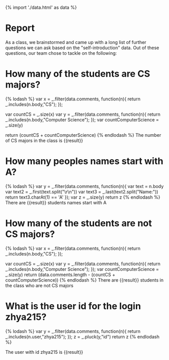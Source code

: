 {% import './data.html' as data %}

# Report

As a class, we brainstormed and came up with a long list of further questions we can ask based
on the "self-introduction" data. Out of these questions, our team chose to tackle on
the following:

# How many of the students are CS majors? 

{% lodash %}
var x = _.filter(data.comments, function(n){
        return _.includes(n.body,"CS");
});

var countCS = _.size(x)
var y = _.filter(data.comments, function(n){
        return _.includes(n.body,"Computer Science");
});
var countComputerScience = _.size(y)

return (countCS + countComputerScience)
{% endlodash %}
The number of CS majors in the class is {{result}}

# How many peoples names start with A?
{% lodash %}
var y = _.filter(data.comments, function(n){
	var text = n.body
	var text2 = _.first(text.split("\r\n"))
	var text3 = _.last(text2.split("Name:"))
        return text3.charAt(1) == 'A'
});
var z = _.size(y)
return z 
{% endlodash %}
There are {{result}} students names start with A

# How many of the students are not CS majors? 
{% lodash %}
var x = _.filter(data.comments, function(n){
        return _.includes(n.body,"CS");
});

var countCS = _.size(x)
var y = _.filter(data.comments, function(n){
        return _.includes(n.body,"Computer Science");
});
var countComputerScience = _.size(y)
return (data.comments.length - (countCS + countComputerScience))
{% endlodash %}
There are {{result}} students in the class who are not CS majors

# What is the user id for the login zhya215?

{% lodash %}
var y = _.filter(data.comments, function(n){
        return _.includes(n.user,"zhya215");
});
z = _.pluck(y,"id")
return z
{% endlodash %}

The user with id zhya215 is {{result}}

